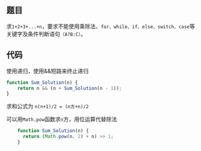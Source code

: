 ## 题目


求`1+2+3+...+n`，要求不能使用乘除法、`for、while、if、else、switch、case`等关键字及条件判断语句`（A?B:C）`。


## 代码


使用递归，使用&&短路来终止递归

```js
function Sum_Solution(n) {
    return n && (n + Sum_Solution(n - 1));
}
```

求和公式为 `n(n+1)/2 = (n方+n)/2`

可以用`Math.pow`函数求`n`方，用位运算代替除法

```js
    function Sum_Solution(n) {
      return (Math.pow(n, 2) + n) >> 1;
    }
```